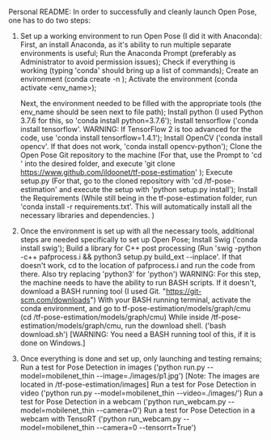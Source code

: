 
Personal README:
In order to successfully and cleanly launch Open Pose, one has to do two steps:
1. Set up a working environment to run Open Pose (I did it with Anaconda):
	First, an install Anaconda, as it's ability to run multiple separate environments is useful;
	Run the Anaconda Prompt (preferably as Administrator to avoid permission issues);
	Check if everything is working (typing 'conda' should bring up a list of commands);
	Create an environment (conda create -n <insert env_name here>);
	Activate the environment (conda activate <env_name>);

	Next, the environment needed to be filled with the appropriate tools (the env_name should be seen next to file path);
	Install python (I used Python 3.7.6 for this, so 'conda install python=3.7.6');
	Install tensorflow ('conda install tensorflow'. WARNING: If TensorFlow 2 is too advanced for the code, use 'conda install tensorflow=1.4.1');
	Install OpenCV ('conda install opencv'. If that does not work, 'conda install opencv-python');
	Clone the Open Pose Git repository to the machine (For that, use the Prompt to 'cd <path>' into the desired folder, and execute 'git clone https://www.github.com/ildoonet/tf-pose-estimation' ); 
	Execute setup.py (For that, go to the cloned repository with 'cd <path>/tf-pose-estimation' and execute the setup with 'python setup.py install');
	Install the Requirements (While still being in the tf-pose-estimation folder, run 'conda install -r requirements.txt'. This will automatically install all the necessary libraries and dependencies. )
	
2. Once the environment is set up with all the necessary tools, additional steps are needed specifically to set up Open Pose;
	Install Swig ('conda install swig');
	Build a library for C++ post processing (Run 'swig -python -c++ pafprocess.i && python3 setup.py build_ext --inplace'. If that doesn't work, cd to the location of pafprocess.i and run the code from there. Also try replacing 'python3' for 'python')
	WARNING: For this step, the machine needs to have the ability to run BASH scripts. If it doesn't, download a BASH running tool (I used Git. "https://git-scm.com/downloads")
	With your BASH running terminal, activate the conda environment, and go to tf-pose-estimation/models/graph/cmu (cd <path>/tf-pose-estimation/models/graph/cmu)
	While inside /tf-pose-estimation/models/graph/cmu, run the download shell. ('bash download.sh') [WARNING: You need a BASH running tool of this, if it is done on Windows.]
	
3. Once everything is done and set up, only launching and testing remains;
	Run a test for Pose Detection in images ('python run.py --model=mobilenet_thin --image=./images/p1.jpg')  [Note: The images are located in /tf-pose-estimation/images]
	Run a test for Pose Detection in video ('python run.py --model=mobilenet_thin --video=./images/<insert video name and type>')
	Run a test for Pose Detection in a webcam ('python run_webcam.py --model=mobilenet_thin --camera=0')
	Run a test for Pose Detection in a webcam with TensoRT ('python run_webcam.py --model=mobilenet_thin --camera=0 --tensorrt=True')